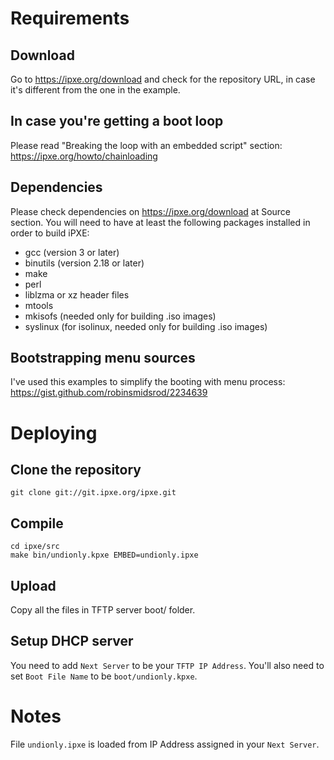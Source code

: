 # Requirements

## Download
Go to https://ipxe.org/download and check for the repository URL, in case it's different from the one in the example.

## In case you're getting a boot loop
Please read "Breaking the loop with an embedded script" section:
https://ipxe.org/howto/chainloading

## Dependencies
Please check dependencies on https://ipxe.org/download at Source section.
You will need to have at least the following packages installed in order to build iPXE:
- gcc (version 3 or later)
- binutils (version 2.18 or later)
- make
- perl
- liblzma or xz header files
- mtools
- mkisofs (needed only for building .iso images)
- syslinux (for isolinux, needed only for building .iso images)

## Bootstrapping menu sources
I've used this examples to simplify the booting with menu process:
https://gist.github.com/robinsmidsrod/2234639

# Deploying

## Clone the repository
```
git clone git://git.ipxe.org/ipxe.git
```

## Compile
```
cd ipxe/src
make bin/undionly.kpxe EMBED=undionly.ipxe
```

## Upload
Copy all the files in TFTP server boot/ folder.

## Setup DHCP server
You need to add `Next Server` to be your `TFTP IP Address`. You'll also need to set `Boot File Name` to be `boot/undionly.kpxe`.

# Notes
File `undionly.ipxe` is loaded from IP Address assigned in your `Next Server`.
